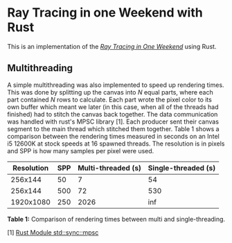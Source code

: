 # Ray Tracing in one Weekend with Rust

This is an implementation of the [_Ray Tracing in One Weekend_](https://raytracing.github.io/books/RayTracingInOneWeekend.html) using Rust.

## Multithreading

A simple multithreading was also implemented to speed up rendering times. This was done by splitting up the canvas into $N$ equal parts, where each part contained $N$ rows to calculate. Each part wrote the pixel color to its own buffer which meant we later (in this case, when all of the threads had finished) had to stitch the canvas back together. The data communication was handled with rust's MPSC library [1]. Each producer sent their canvas segment to the main thread which stitched them together. Table 1 shows a comparison between the rendering times measured in seconds on an Intel i5 12600K at stock speeds at 16 spawned threads. The resolution is in pixels and SPP is how many samples per pixel were used.

| Resolution        | SPP | Multi-threaded (s) | Single-threaded (s) |
| ----------------- |---- |:------------------ |:------------------- |
| 256x144           | 50  | 7                  | 54                  |
| 256x144           | 500 | 72                 | 530                 |
| 1920x1080         | 250 | 2026               | inf                 |

**Table 1:** Comparison of rendering times between multi and single-threading.

[1] [Rust Module std::sync::mpsc](https://doc.rust-lang.org/std/sync/mpsc/)
